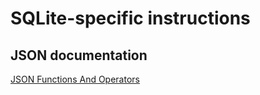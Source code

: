# SQLite-specific instructions

## JSON documentation

[JSON Functions And Operators][json-docs]

[json-docs]: https://www.sqlite.org/json1.html
